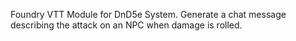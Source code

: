 Foundry VTT Module for DnD5e System. 
Generate a chat message describing the attack on an NPC when damage is rolled.
